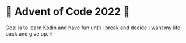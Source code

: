# 🎄 Advent of Code 2022 🎅

Goal is to learn Kotlin and have fun until I break and decide I want my life back and give up. 💀
